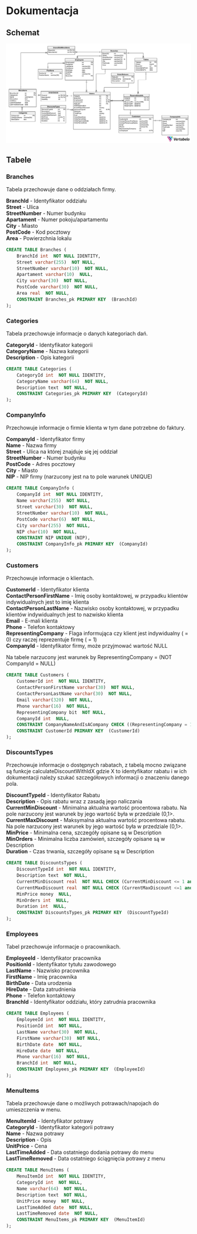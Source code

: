 # Dokumentacja  
## Schemat  
![Schemat](schemat.png)
## Tabele  
### Branches  
Tabela przechowuje dane o oddziałach firmy.  

**BranchId** - Identyfikator oddziału  
**Street** - Ulica  
**StreetNumber** - Numer budynku  
**Apartament** - Numer pokoju/apartamentu  
**City** - Miasto  
**PostCode** - Kod pocztowy  
**Area** - Powierzchnia lokalu  

```SQL
CREATE TABLE Branches (
    BranchId int  NOT NULL IDENTITY,
    Street varchar(255)  NOT NULL,
    StreetNumber varchar(10)  NOT NULL,
    Apartament varchar(10)  NULL,
    City varchar(30)  NOT NULL,
    PostCode varchar(30)  NOT NULL,
    Area real  NOT NULL,
    CONSTRAINT Branches_pk PRIMARY KEY  (BranchId)
);
```

### Categories
Tabela przechowuje informacje o danych kategoriach dań.  

**CategoryId** - Identyfikator kategorii  
**CategoryName** - Nazwa kategorii  
**Description** - Opis kategorii  

```SQL
CREATE TABLE Categories (
    CategoryId int  NOT NULL IDENTITY,
    CategoryName varchar(64)  NOT NULL,
    Description text  NOT NULL,
    CONSTRAINT Categories_pk PRIMARY KEY  (CategoryId)
);
```

### CompanyInfo
Przechowuje informacje o firmie klienta w tym dane potrzebne do faktury.  

**CompanyId** - Identyfikator firmy  
**Name** - Nazwa firmy  
**Street** - Ulica na której znajduje się jej oddział  
**StreetNumber** - Numer budynku  
**PostCode** - Adres pocztowy  
**City** - Miasto  
**NIP** - NIP firmy (narzucony jest na to pole warunek UNIQUE)  

```SQL
CREATE TABLE CompanyInfo (
    CompanyId int  NOT NULL IDENTITY,
    Name varchar(255)  NOT NULL,
    Street varchar(30)  NOT NULL,
    StreetNumber varchar(10)  NOT NULL,
    PostCode varchar(6)  NOT NULL,
    City varchar(255)  NOT NULL,
    NIP char(10)  NOT NULL,
    CONSTRAINT NIP UNIQUE (NIP),
    CONSTRAINT CompanyInfo_pk PRIMARY KEY  (CompanyId)
);
```

### Customers
Przechowuje informacje o klientach.  

**CustomerId** - Identyfikator klienta  
**ContactPersonFirstName** - Imię osoby kontaktowej, w przypadku klientów indywidualnych jest to imię klienta  
**ContactPersonLastName**   - Nazwisko osoby kontaktowej, w przypadku klientów indywidualnych jest to nazwisko klienta  
**Email** - E-mali klienta  
**Phone** - Telefon kontaktowy  
**RepresentingCompany** - Flaga informująca czy klient jest indywidualny ( = 0) czy raczej reprezentuje firmę ( = 1)  
**CompanyId** - Identyfikator firmy, może przyjmować wartość NULL  

Na tabele narzucony jest warunek by RepresentingCompany = (NOT CompanyId = NULL)  

```SQL
CREATE TABLE Customers (
    CustomerId int  NOT NULL IDENTITY,
    ContactPersonFirstName varchar(30)  NOT NULL,
    ContactPersonLastName varchar(30)  NOT NULL,
    Email varchar(320)  NOT NULL,
    Phone varchar(16)  NOT NULL,
    RepresentingCompany bit  NOT NULL,
    CompanyId int  NULL,
    CONSTRAINT CompanyNameAndIsACompany CHECK ((RepresentingCompany = 1 AND NOT CompanyId = NULL) OR  (RepresentingCompany = 0 AND CompanyId = NULL) ),
    CONSTRAINT CustomerId PRIMARY KEY  (CustomerId)
);
```

### DiscountsTypes
Przechowuje informacje o dostępnych rabatach, z tabelą mocno związane są funkcje calculateDiscountWithIdX gdzie X to identyfikator rabatu i w ich dokumentacji należy szukać szczegółowych informacji o znaczeniu danego pola.   

**DiscountTypeId** - Identyfikator Rabatu  
**Description** - Opis rabatu wraz z zasadą jego naliczania  
**CurrentMinDiscount** - Minimalna aktualna wartość procentowa rabatu. Na pole narzucony jest warunek by jego wartość była w przedziale (0,1>.  
**CurrentMaxDiscount** - Maksymalna aktualna wartość procentowa rabatu. Na pole narzucony jest warunek by jego wartość była w przedziale (0,1>.  
**MinPrice** - Minimalna cena, szczegóły opisane są w Description  
**MinOrders** - Minimalna liczba zamówień, szczegóły opisane są w Description  
**Duration** - Czas trwania,  szczegóły opisane są w Description  

```SQL
CREATE TABLE DiscountsTypes (
    DiscountTypeId int  NOT NULL IDENTITY,
    Description text  NOT NULL,
    CurrentMinDiscount real  NOT NULL CHECK (CurrentMinDiscount <= 1 and 0 < CurrentMinDiscount),
    CurrentMaxDiscount real  NOT NULL CHECK (CurrentMaxDiscount <=1 and 0 < CurrentMaxDiscount),
    MinPrice money  NULL,
    MinOrders int  NULL,
    Duration int  NULL,
    CONSTRAINT DiscountsTypes_pk PRIMARY KEY  (DiscountTypeId)
);

```

### Employees
Tabel przechowuje informacje o pracownikach.  

**EmployeeId** - Identyfikator pracownika  
**PositionId** - Identyfikator tytułu zawodowego  
**LastName** - Nazwisko pracownika  
**FirstName** - Imię pracownika  
**BirthDate** - Data urodzenia  
**HireDate** - Data zatrudnienia  
**Phone** - Telefon kontaktowy  
**BranchId** - Identyfikator oddziału, który zatrudnia pracownika  

```SQL
CREATE TABLE Employees (
    EmployeeId int  NOT NULL IDENTITY,
    PositionId int  NOT NULL,
    LastName varchar(30)  NOT NULL,
    FirstName varchar(30)  NOT NULL,
    BirthDate date  NOT NULL,
    HireDate date  NOT NULL,
    Phone varchar(16)  NOT NULL,
    BranchId int  NOT NULL,
    CONSTRAINT Employees_pk PRIMARY KEY  (EmployeeId)
);
```

### MenuItems
Tabela przechowuje dane o możliwych potrawach/napojach do umieszczenia w menu.  

**MenuItemId** - Identyfikator potrawy  
**CategoryId** - Identyfikator kategorii potrawy  
**Name** - Nazwa potrawy  
**Description** - Opis  
**UnitPrice** - Cena  
**LastTimeAdded** - Data ostatniego dodania potrawy do menu  
**LastTimeRemoved** - Data ostatniego ściągnięcia potrawy z menu  

```SQL
CREATE TABLE MenuItems (
    MenuItemId int  NOT NULL IDENTITY,
    CategoryId int  NOT NULL,
    Name varchar(64)  NOT NULL,
    Description text  NOT NULL,
    UnitPrice money  NOT NULL,
    LastTimeAdded date  NOT NULL,
    LastTimeRemoved date  NOT NULL,
    CONSTRAINT MenuItems_pk PRIMARY KEY  (MenuItemId)
);
```







